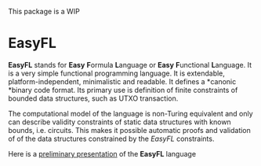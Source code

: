 This package is a WIP

# EasyFL
**EasyFL** stands for **Easy** **F**ormula **L**anguage or **Easy** **F**unctional **L**anguage. 
It is a very simple functional programming language. It is extendable, platform-independent, minimalistic and readable. 
It defines a *canonic *binary code format. Its primary use is definition of finite constraints of bounded data structures, such as UTXO transaction.

The computational model of the language is non-Turing equivalent and only can describe validity 
constraints of static data structures with known bounds, i.e. circuits. This makes it possible automatic proofs and validation 
of of the data structures constrained by the _EasyFL_ constraints.

Here is a [preliminary presentation](https://hackmd.io/@Evaldas/S14WHOKMi) of the **EasyFL** language 